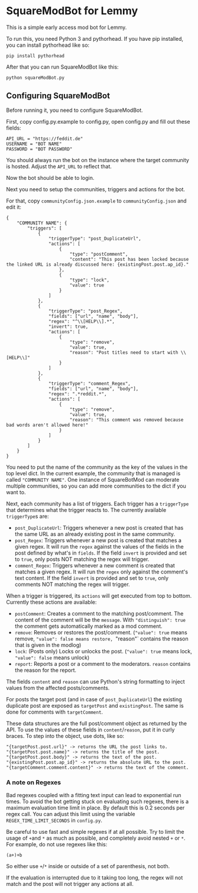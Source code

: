 # SquareModBot for Lemmy

This is a simple early access mod bot for Lemmy.

To run this, you need Python 3 and pythorhead. If you have pip installed, you can install pythorhead like so:

`pip install pythorhead`

After that you can run SquareModBot like this:

`python squareModBot.py`

## Configuring SquareModBot

Before running it, you need to configure SquareModBot.

First, copy config.py.example to config.py, open config.py and fill out these fields:

```
API_URL = "https://feddit.de"
USERNAME = "BOT NAME"
PASSWORD = "BOT PASSWORD"
```

You should always run the bot on the instance where the target community is hosted. Adjust the `API_URL` to reflect that.

Now the bot should be able to login.

Next you need to setup the communities, triggers and actions for the bot.

For that, copy `communityConfig.json.example` to `communityConfig.json` and edit it:

```
{
	"COMMUNITY NAME": {
		"triggers": [
			{
				"triggerType": "post_DuplicateUrl",
				"actions": [
					{
						"type": "postComment",
						"content": "This post has been locked because the linked URL is already discussed here: {existingPost.post.ap_id}."
					},
					{
						"type": "lock",
						"value": true
					}
				]
			},
			{
				"triggerType": "post_Regex",
				"fields": ["url", "name", "body"],
				"regex": "^\\[HELP\\].*",
				"invert": true,
				"actions": [
					{
						"type": "remove",
						"value": true,
						"reason": "Post titles need to start with \\[HELP\\]"
					}
				]
			},
			{
				"triggerType": "comment_Regex",
				"fields": ["url", "name", "body"],
				"regex": ".*reddit.*",
				"actions": [
					{
						"type": "remove",
						"value": true,
						"reason": "This comment was removed because bad words aren't allowed here!"
					}
				]
			}
		]
	}
}
```

You need to put the name of the community as the key of the values in the top level dict. In the current example, the community that is managed is called `"COMMUNITY NAME"`. One instance of SquareBotMod can moderate multiple communities, so you can add more communities to the dict if you want to.

Next, each community has a list of triggers. Each trigger has a `triggerType` that determines what the trigger reacts to. The currently available `triggerType`s are:

- `post_DuplicateUrl`: Triggers whenever a new post is created that has the same URL as an already existing post in the same community.
- `post_Regex`: Triggers whenever a new post is created that matches a given regex. It will run the `regex` against the values of the fields in the post defined by what's in `fields`. If the field `invert` is provided and set to `true`, only posts NOT matching the regex will trigger.
- `comment_Regex`: Triggers whenever a new comment is created that matches a given regex. It will run the `regex` only against the comment's text content. If the field `invert` is provided and set to `true`, only comments NOT matching the regex will trigger.

When a trigger is triggered, its `actions` will get executed from top to bottom. Currently these actions are available:

- `postComment`: Creates a comment to the matching post/comment. The content of the comment will be the `message`. With `"distinguish": true` the comment gets automatically marked as a mod comment.
- `remove`: Removes or restores the post/comment. (`"value": true` means remove, `"value": false means restore, `"reason"` contains the reason that is given in the modlog)
- `lock`: (Posts only) Locks or unlocks the post. (`"value": true` means lock, `"value": false` means unlock)
- `report`: Reports a post or a comment to the moderators. `reason` contains the reason for the report.

The fields `content` and `reason` can use Python's string formatting to inject values from the affected posts/comments.

For posts the target post (and in case of `post_DuplicateUrl`) the existing duplicate post are exposed as `targetPost` and `existingPost`. The same is done for comments with `targetComment`.
 
These data structures are the full post/comment object as returned by the API. To use the values of these fields in `content`/`reason`, put it in curly braces. To step into the object, use dots, like so:

```
"{targetPost.post.url}" -> returns the URL the post links to.
"{targetPost.post.name}" -> returns the title of the post.
"{targetPost.post.body}" -> returns the text of the post.
"{existingPost.post.ap_id}" -> returns the absolute URL to the post.
"{targetComment.comment.content}" -> returns the text of the comment.
```

### A note on Regexes

Bad regexes coupled with a fitting text input can lead to exponential run times. To avoid the bot getting stuck on evaluating such regexes, there is a maximum evaluation time limit in place. By default this is 0.2 seconds per regex call. You can adjust this limit using the variable `REGEX_TIME_LIMIT_SECONDS` in `config.py`.

Be careful to use fast and simple regexes if at all possible. Try to limit the usage of `+`and `*` as much as possible, and completely avoid nested `+` or `*`. For example, do not use regexes like this:

```
(a+)+b
```

So either use `+`/`*` inside or outside of a set of parenthesis, not both.

If the evaluation is interrupted due to it taking too long, the regex will not match and the post will not trigger any actions at all.
